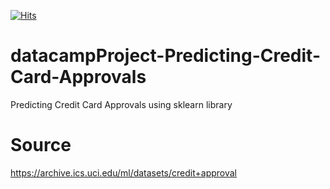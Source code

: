 [![Hits](https://hits.seeyoufarm.com/api/count/incr/badge.svg?url=https%3A%2F%2Fgithub.com%2Fatalaydenknalbant%2FdatacampProject-Predicting-Credit-Card-Approvals&count_bg=%2379C83D&title_bg=%23555555&icon=&icon_color=%23E7E7E7&title=hits&edge_flat=false)](https://hits.seeyoufarm.com)
# datacampProject-Predicting-Credit-Card-Approvals
Predicting Credit Card Approvals using sklearn library

# Source
https://archive.ics.uci.edu/ml/datasets/credit+approval
